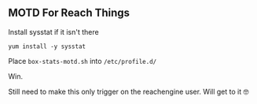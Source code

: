## MOTD For Reach Things

Install sysstat if it isn't there

`yum install -y sysstat`

Place `box-stats-motd.sh` into `/etc/profile.d/`

Win.



Still need to make this only trigger on the reachengine user.  Will get to it 🤓